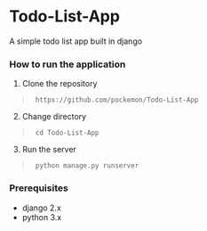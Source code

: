 # Todo-List-App
A simple todo list app built in django

### How to run the application
1. Clone the repository
> ``` https://github.com/pockemon/Todo-List-App```
2. Change directory
> ``` cd Todo-List-App```
3. Run the server
> ``` python manage.py runserver```

### Prerequisites
- django 2.x
- python 3.x

